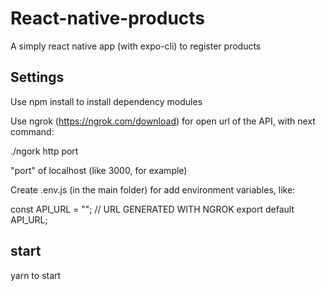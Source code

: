 # React-native-products

A simply react native app (with expo-cli) to register products

## Settings

Use npm install to install dependency modules

Use ngrok (https://ngrok.com/download) for open url of the API, 
with next command:

./ngork http port 

"port" of localhost (like 3000, for example)

Create .env.js (in the main folder) 
for add environment variables, like: 

const API_URL = ""; // URL GENERATED WITH NGROK
export default API_URL;

## start

yarn to start